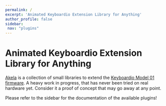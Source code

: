 ```yaml
---
permalink: /
excerpt: 'Animated Keyboardio Extension Library for Anything'
author_profile: false
sidebar:
 nav: "plugins"
---
```


**A**nimated **K**eyboardio **E**xtension **L**ibrary for **A**nything
======================================================================

[Akela][akela] is a collection of small libraries to extend
the [Keyboardio Model 01 firmware][kbdiofw]. A heavy work in progress, that has
never been tried on real hardware yet. Consider it a proof of concept that may
go away at any point.

 [kbdiofw]: https://github.com/Keyboardio/KeyboardioFirmware
 [akela]: https://github.com/algernon/Akela

Please refer to the sidebar for the documentation of the available plugins!
